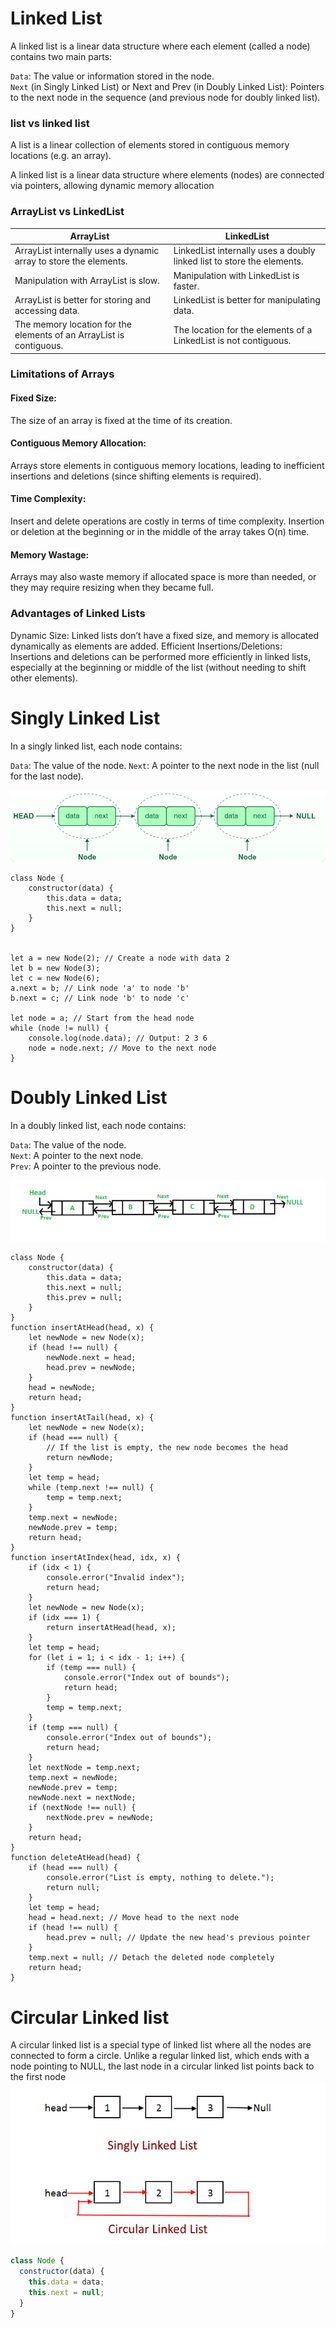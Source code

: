 # Linked List

A linked list is a linear data structure where each element (called a node) contains two main parts:

`Data`: The value or information stored in the node.<br>
`Next` (in Singly Linked List) or Next and Prev (in Doubly Linked List): Pointers to the next node in the sequence (and previous node for doubly linked list).<br>

### list vs linked list

A list is a linear collection of elements stored in contiguous memory locations (e.g. an array).

A linked list is a linear data structure where elements (nodes) are connected via pointers, allowing dynamic memory allocation

### ArrayList vs LinkedList

| ArrayList                                                           | LinkedList                                                             |
| ------------------------------------------------------------------- | ---------------------------------------------------------------------- |
| ArrayList internally uses a dynamic array to store the elements.    | LinkedList internally uses a doubly linked list to store the elements. |
| Manipulation with ArrayList is slow.                                | Manipulation with LinkedList is faster.                                |
| ArrayList is better for storing and accessing data.                 | LinkedList is better for manipulating data.                            |
| The memory location for the elements of an ArrayList is contiguous. | The location for the elements of a LinkedList is not contiguous.       |

### Limitations of Arrays

#### Fixed Size:

The size of an array is fixed at the time of its creation.

#### Contiguous Memory Allocation:

Arrays store elements in contiguous memory locations, leading to inefficient insertions and deletions (since shifting elements is required).

#### Time Complexity:

Insert and delete operations are costly in terms of time complexity. Insertion or deletion at the beginning or in the middle of the array takes O(n) time.

#### Memory Wastage:

Arrays may also waste memory if allocated space is more than needed, or they may require resizing when they became full.

### Advantages of Linked Lists

Dynamic Size: Linked lists don’t have a fixed size, and memory is allocated dynamically as elements are added.
Efficient Insertions/Deletions: Insertions and deletions can be performed more efficiently in linked lists, especially at the beginning or middle of the list (without needing to shift other elements).

# Singly Linked List

In a singly linked list, each node contains:

`Data`: The value of the node.
`Next`: A pointer to the next node in the list (null for the last node).

![linked list](../img/linked-list.png)<br>

```
class Node {
    constructor(data) {
        this.data = data;
        this.next = null;
    }
}


let a = new Node(2); // Create a node with data 2
let b = new Node(3);
let c = new Node(6);
a.next = b; // Link node 'a' to node 'b'
b.next = c; // Link node 'b' to node 'c'

let node = a; // Start from the head node
while (node != null) {
    console.log(node.data); // Output: 2 3 6
    node = node.next; // Move to the next node
}
```

# Doubly Linked List

In a doubly linked list, each node contains:

`Data`: The value of the node.<br>
`Next`: A pointer to the next node.<br>
`Prev`: A pointer to the previous node.<br>

![double linked list](../img/dubly-ll.png)<br>

```
class Node {
    constructor(data) {
        this.data = data;
        this.next = null;
        this.prev = null;
    }
}
function insertAtHead(head, x) {
    let newNode = new Node(x);
    if (head !== null) {
        newNode.next = head;
        head.prev = newNode;
    }
    head = newNode;
    return head;
}
function insertAtTail(head, x) {
    let newNode = new Node(x);
    if (head === null) {
        // If the list is empty, the new node becomes the head
        return newNode;
    }
    let temp = head;
    while (temp.next !== null) {
        temp = temp.next;
    }
    temp.next = newNode;
    newNode.prev = temp;
    return head;
}
function insertAtIndex(head, idx, x) {
    if (idx < 1) {
        console.error("Invalid index");
        return head;
    }
    let newNode = new Node(x);
    if (idx === 1) {
        return insertAtHead(head, x);
    }
    let temp = head;
    for (let i = 1; i < idx - 1; i++) {
        if (temp === null) {
            console.error("Index out of bounds");
            return head;
        }
        temp = temp.next;
    }
    if (temp === null) {
        console.error("Index out of bounds");
        return head;
    }
    let nextNode = temp.next;
    temp.next = newNode;
    newNode.prev = temp;
    newNode.next = nextNode;
    if (nextNode !== null) {
        nextNode.prev = newNode;
    }
    return head;
}
function deleteAtHead(head) {
    if (head === null) {
        console.error("List is empty, nothing to delete.");
        return null;
    }
    let temp = head;
    head = head.next; // Move head to the next node
    if (head !== null) {
        head.prev = null; // Update the new head's previous pointer
    }
    temp.next = null; // Detach the deleted node completely
    return head;
}
```

# Circular Linked list

A circular linked list is a special type of linked list where all the nodes are connected to form a circle. Unlike a regular linked list, which ends with a node pointing to NULL, the last node in a circular linked list points back to the first node<br>
![circular linked list](../img/circular-linked-list.png)<br>

```js
class Node {
  constructor(data) {
    this.data = data;
    this.next = null;
  }
}
```
